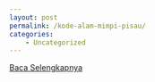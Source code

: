 ```yaml
---
layout: post
permalink: /kode-alam-mimpi-pisau/
categories:
    - Uncategorized
---
```


[Baca Selengkapnya](/08)